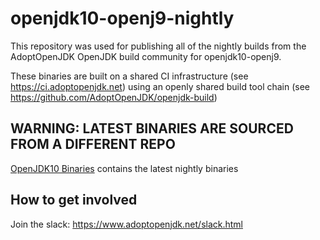 # openjdk10-openj9-nightly

This repository was used for publishing all of the nightly builds from the AdoptOpenJDK OpenJDK build community for openjdk10-openj9.

These binaries are built on a shared CI infrastructure (see https://ci.adoptopenjdk.net) using an openly shared build tool chain (see https://github.com/AdoptOpenJDK/openjdk-build)

## WARNING: LATEST BINARIES ARE SOURCED FROM A DIFFERENT REPO
[OpenJDK10 Binaries](https://github.com/AdoptOpenJDK/openjdk10-binaries/releases) contains the latest nightly binaries

## How to get involved 

Join the slack: https://www.adoptopenjdk.net/slack.html
